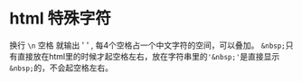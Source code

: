 # html 特殊字符
换行 `\n`
空格 就输出 ' ' , 每4个空格占一个中文字符的空间，可以叠加。 `&nbsp;`只有直接放在html里的时候才起空格左右，放在字符串里的`'&nbsp;'`是直接显示 `&nbsp;`的，不会起空格左右。
